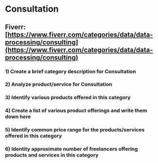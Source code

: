 # Consultation
## Fiverr: [https://www.fiverr.com/categories/data/data-processing/consulting](https://www.fiverr.com/categories/data/data-processing/consulting)
### 1) Create a brief category description for Consultation
### 2) Analyze product/service for Consultation
### 3) Identify various products offered in this category
### 4) Create a list of various product offerings and write them down here
### 5) Identify common price range for the products/services offered in this category
### 6) Identity approximate number of freelancers offering products and services in this category
